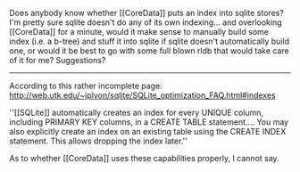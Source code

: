 Does anybody know whether [[CoreData]] puts an index into sqlite stores?  I'm pretty sure sqlite doesn't do any of its own indexing... and overlooking [[CoreData]] for a minute, would it make sense to manually build some index (i.e. a b-tree) and stuff it into sqlite if sqlite doesn't automatically build one, or would it be best to go with some full blown rldb that would take care of it for me?  Suggestions?

----

According to this rather incomplete page: http://web.utk.edu/~jplyon/sqlite/SQLite_optimization_FAQ.html#indexes

''[[SQLite]] automatically creates an index for every UNIQUE column, including PRIMARY KEY columns, in a CREATE TABLE statement.... You may also explicitly create an index on an existing table using the CREATE INDEX statement. This allows dropping the index later.''

As to whether [[CoreData]] uses these capabilities properly, I cannot say.